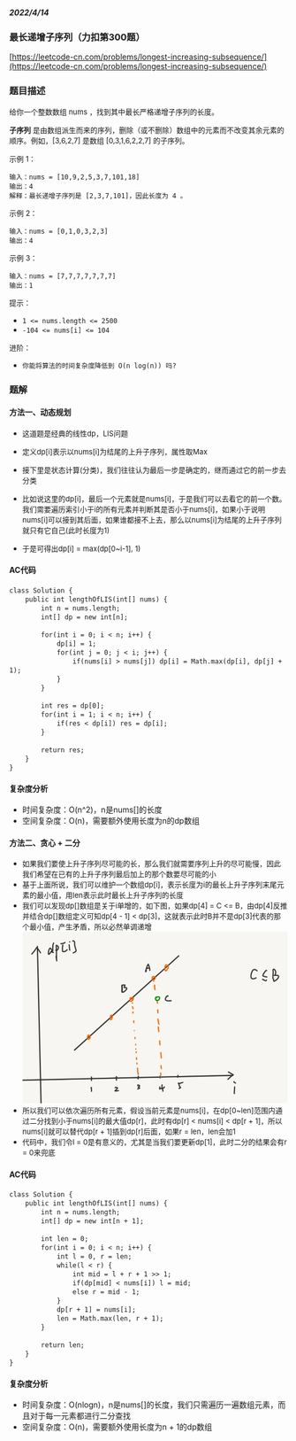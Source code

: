 ##### 2022/4/14 
### 最长递增子序列（力扣第300题）
[https://leetcode-cn.com/problems/longest-increasing-subsequence/](https://leetcode-cn.com/problems/longest-increasing-subsequence/)

### 题目描述

<font size=2> 给你一个整数数组 nums ，找到其中最长严格递增子序列的长度。

**子序列** 是由数组派生而来的序列，删除（或不删除）数组中的元素而不改变其余元素的顺序。例如，[3,6,2,7] 是数组 [0,3,1,6,2,2,7] 的子序列。</font>

<font size=2>示例 1：</font>

```
输入：nums = [10,9,2,5,3,7,101,18]
输出：4
解释：最长递增子序列是 [2,3,7,101]，因此长度为 4 。
```

<font size=2>示例 2：</font>

```
输入：nums = [0,1,0,3,2,3]
输出：4
```

<font size=2>示例 3：</font>

```
输入：nums = [7,7,7,7,7,7,7]
输出：1
```

<font size=2>提示：</font>

- `1 <= nums.length <= 2500`
- `-104 <= nums[i] <= 104`

<font size=2>进阶：</font>

- `你能将算法的时间复杂度降低到 O(n log(n)) 吗?`


### 题解
#### 方法一、动态规划
- <font size=2>这道题是经典的线性dp，LIS问题</font>

- <font size=2>定义dp[i]表示以nums[i]为结尾的上升子序列，属性取Max</font>
- <font size=2>接下里是状态计算(分类)，我们往往认为最后一步是确定的，继而通过它的前一步去分类</font>
- <font size=2>比如说这里的dp[i]，最后一个元素就是nums[i]，于是我们可以去看它的前一个数。我们需要遍历索引小于i的所有元素并判断其是否小于nums[i]，如果小于说明nums[i]可以接到其后面，如果谁都接不上去，那么以nums[i]为结尾的上升子序列就只有它自己(此时长度为1)</font>
- <font size=2>于是可得出dp[i] = max(dp[0~i-1], 1)</font>

#### AC代码
```
class Solution {
    public int lengthOfLIS(int[] nums) {
        int n = nums.length;
        int[] dp = new int[n];

        for(int i = 0; i < n; i++) {
            dp[i] = 1;
            for(int j = 0; j < i; j++) {
                if(nums[i] > nums[j]) dp[i] = Math.max(dp[i], dp[j] + 1);
            }
        }
        
        int res = dp[0];
        for(int i = 1; i < n; i++) {
            if(res < dp[i]) res = dp[i];
        }

        return res;
    }
}
```

#### 复杂度分析
- 时间复杂度：O(n^2)，n是nums[]的长度
- 空间复杂度：O(n)，需要额外使用长度为n的dp数组

#### 方法二、贪心 + 二分
- <font size=2>如果我们要使上升子序列尽可能的长，那么我们就需要序列上升的尽可能慢，因此我们希望在已有的上升子序列最后加上的那个数要尽可能的小</font>
- <font size=2>基于上面所说，我们可以维护一个数组dp[i]，表示长度为i的最长上升子序列末尾元素的最小值，用len表示此时最长上升子序列的长度</font>
- <font size=2>我们可以发现dp[]数组是关于i单增的，如下图，如果dp[4] = C <= B，由dp[4]反推并结合dp[]数组定义可知dp[4 - 1] < dp[3]，这就表示此时B并不是dp[3]代表的那个最小值，产生矛盾，所以必然单调递增</font>
![hh](https://github.com/kunkun166/Algorithm-records/blob/main/%E6%8F%92%E5%9B%BE/01.jpg?raw=true)
- <font size=2>所以我们可以依次遍历所有元素，假设当前元素是nums[i]，在dp[0~len]范围内通过二分找到小于nums[i]的最大值dp[r]，此时有dp[r] < nums[i] < dp[r + 1]，所以nums[i]就可以替代dp[r + 1]插到dp[r]后面，如果r = len，len会加1</font>
- <font size=2>代码中，我们令l = 0是有意义的，尤其是当我们要更新dp[1]，此时二分的结果会有r = 0来兜底</font>

#### AC代码
```
class Solution {
    public int lengthOfLIS(int[] nums) {
        int n = nums.length;
        int[] dp = new int[n + 1];

        int len = 0;
        for(int i = 0; i < n; i++) {
            int l = 0, r = len;
            while(l < r) {
                int mid = l + r + 1 >> 1;
                if(dp[mid] < nums[i]) l = mid;
                else r = mid - 1;
            }
            dp[r + 1] = nums[i];
            len = Math.max(len, r + 1);
        }

        return len;
    }
}
```

#### 复杂度分析
- 时间复杂度：O(nlogn)，n是nums[]的长度，我们只需遍历一遍数组元素，而且对于每一元素都进行二分查找
- 空间复杂度：O(n)，需要额外使用长度为n + 1的dp数组
